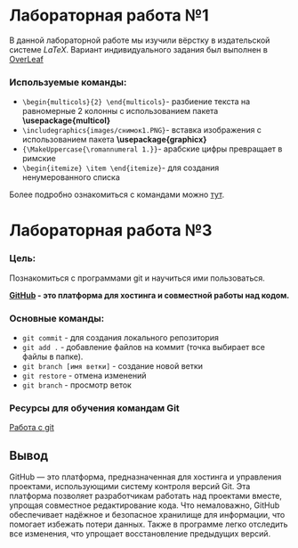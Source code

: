 # Лабораторная работа №1
В данной лабораторной работе мы изучили вёрстку в издательской системе *LaTeX*. 
Вариант индивидуального задания был выполнен в [OverLeaf](https://ru.overleaf.com)

### Используемые команды:
* ` \begin{multicols}{2} \end{multicols} `- разбиение текста на равномерные 2 колонны с использованием пакета **\usepackage{multicol}**
* ` \includegraphics{images/снимок1.PNG} `- вставка изображения с использованием пакета **\usepackage{graphicx}**
* ` {\MakeUppercase{\romannumeral 1.}} `- арабские цифры превращает в римские
* ` \begin{itemize} \item \end{itemize} `- для создания ненумерованного списка

Более подробно ознакомиться с командами можно [тут](https://www.overleaf.com/learn/latex/Learn_LaTeX_in_30_minutes).

# Лабораторная работа №3
### Цель: 
Познакомиться с программами git и научиться ими пользоваться.

**[GitHub](https://github.com/) - это платформа для хостинга и совместной работы над кодом.**

### Основные команды:
* ` git commit ` - для создания локального репозитория
* ` git add . ` - добавление файлов на коммит (точка выбирает все файлы в папке).
* ` git branch [имя ветки] ` - создание новой ветки
* ` git restore ` - отмена изменений
* ` git branch ` - просмотр веток

 ### Ресурсы для обучения командам Git 
<a href=https://githowto.com/>Работа с git</a> 

## Вывод
GitHub — это платформа, предназначенная для хостинга и управления проектами, использующими систему контроля версий Git. Эта платформа позволяет разработчикам работать над проектами вместе, упрощая совместное редактирование кода. Что немаловажно, GitHub обеспечивает надёжное и безопасное хранилище для информации, что помогает избежать потери данных. Также в программе легко отследить все изменения, что упрощает восстановление предыдущих версий.
